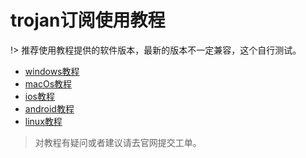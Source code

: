 # trojan订阅使用教程

!> 推荐使用教程提供的软件版本，最新的版本不一定兼容，这个自行测试。

- [windows教程](/trojan/windows.md)
- [macOs教程](/trojan/macOs.md)
- [ios教程](/trojan/ios.md)
- [android教程](/trojan/android.md)
- [linux教程](/trojan/linux.md)

> 对教程有疑问或者建议请去官网提交工单。
